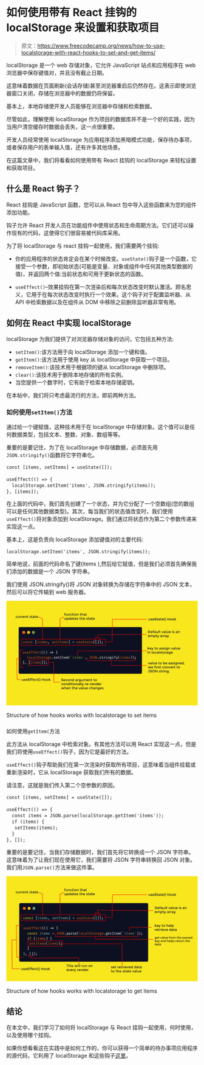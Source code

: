 # 如何使用带有 React 挂钩的 localStorage 来设置和获取项目

> 原文：<https://www.freecodecamp.org/news/how-to-use-localstorage-with-react-hooks-to-set-and-get-items/>

localStorage 是一个 web 存储对象，它允许 JavaScript 站点和应用程序在 web 浏览器中保存键值对，并且没有截止日期。

这意味着数据在页面刷新(会话存储)甚至浏览器重启后仍然存在。这表示即使浏览器窗口关闭，存储在浏览器中的数据仍将保留。

基本上，本地存储使开发人员能够在浏览器中存储和检索数据。

尽管如此，理解使用 localStorage 作为项目的数据库并不是一个好的实践，因为当用户清空缓存时数据会丢失，这一点很重要。

开发人员经常使用 localStorage 为应用程序添加黑暗模式功能，保存待办事项，或者保存用户的表单输入值，还有许多其他场景。

在这篇文章中，我们将看看如何使用带有 React 挂钩的 localStorage 来轻松设置和获取项目。

## 什么是 React 钩子？

React 挂钩是 JavaScript 函数，您可以从 React 包中导入这些函数来为您的组件添加功能。

钩子允许 React 开发人员在功能组件中使用状态和生命周期方法。它们还可以操作现有的代码，这使得它们很容易被代码库采用。

为了将 localStorage 与 react 挂钩一起使用，我们需要两个挂钩:

*   你的应用程序的状态肯定会在某个时候改变。`useState()`钩子是一个函数，它接受一个参数，即初始状态(可能是变量、对象或组件中任何其他类型数据的值)，并返回两个值:当前状态和可用于更新状态的函数。

*   `useEffect()`–效果挂钩在第一次渲染后和每次状态改变时默认激活。顾名思义，它用于在每次状态改变时执行一个效果。这个钩子对于配置监听器、从 API 中检索数据以及在组件从 DOM 中移除之前删除监听器非常有用。

## 如何在 React 中实现 localStorage

localStorage 为我们提供了对浏览器存储对象的访问，它包括五种方法:

*   `setItem()`:该方法用于向 localStorage 添加一个键和值。
*   `getItem()`:该方法用于使用 key 从 localStorage 中获取一个项目。
*   `removeItem()`:该技术用于根据项的键从 localStorage 中删除项。
*   `clear()`:该技术用于删除本地存储的所有实例。
*   当您提供一个数字时，它有助于检索本地存储密钥。

在本帖中，我们将只考虑最流行的方法，即前两种方法。

### 如何使用`setItem()`方法

通过给一个键赋值，这种技术用于在 localStorage 中存储对象。这个值可以是任何数据类型，包括文本、整数、对象、数组等等。

重要的是要记住，为了在 localStorage 中存储数据，必须首先用`JSON.stringify()`函数将它字符串化。

```
const [items, setItems] = useState([]);

useEffect(() => {
  localStorage.setItem('items', JSON.stringify(items));
}, [items]);
```

在上面的代码中，我们首先创建了一个状态，并为它分配了一个空数组(您的数组可以是任何其他数据类型)。其次，每当我们的状态值改变时，我们使用`useEffect()`将对象添加到 localStorage。我们通过将状态作为第二个参数传递来实现这一点。

基本上，这是负责向 localStorage 添加键值对的主要代码:

```
localStorage.setItem('items', JSON.stringify(items));
```

简单地说，前面的代码命名了键(items ),然后给它赋值，但是我们必须首先确保我们添加的数据是一个 JSON 字符串。

我们使用 JSON.stringify()将 JSON 对象转换为存储在字符串中的 JSON 文本，然后可以将它传输到 web 服务器。

![s_EAEEAE9063B0CA7CBC6574F36123E82B36B6C1EC3724A86DA7C0B4C67C2DD652_1645380076460_explaining+useeffect+local+storage](img/f3cfa5fd06a436f866dd960344cf4e5d.png)

Structure of how hooks works with localstorage to set items

### 
如何使用`getItem(`方法

此方法从 localStorage 中检索对象。有其他方法可以用 React 实现这一点，但是我们将使用`useEffect()`钩子，因为它是最好的方法。

`useEffect()`钩子帮助我们在第一次渲染时获取所有项目，这意味着当组件挂载或重新渲染时，它从 localStorage 获取我们所有的数据。

请注意，这就是我们传入第二个空参数的原因。

```
const [items, setItems] = useState([]);

useEffect(() => {
  const items = JSON.parse(localStorage.getItem('items'));
  if (items) {
   setItems(items);
  }
}, []);
```

重要的是要记住，当我们存储数据时，我们首先将它转换成一个 JSON 字符串。这意味着为了让我们现在使用它，我们需要将 JSON 字符串转换回 JSON 对象。我们用`JSON.parse()`方法来做这件事。

![s_EAEEAE9063B0CA7CBC6574F36123E82B36B6C1EC3724A86DA7C0B4C67C2DD652_1645369611908_explaining+useeffect+local+storage2](img/ac8c289bea9ccec5de1f8260083c3811.png)

Structure of how hooks works with localstorage to get items

## 结论

在本文中，我们学习了如何将 localStorage 与 React 挂钩一起使用，何时使用，以及使用哪个挂钩。

如果你想看看这在实践中是如何工作的，你可以获得一个简单的待办事项应用程序的源代码，它利用了 localStorage 和这些钩子[这里](https://github.com/olawanlejoel/Todo-App)。
